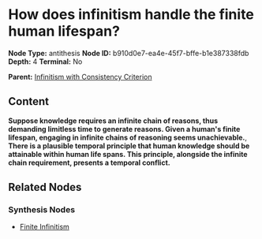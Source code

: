 # How does infinitism handle the finite human lifespan?

**Node Type:** antithesis
**Node ID:** b910d0e7-ea4e-45f7-bffe-b1e387338fdb
**Depth:** 4
**Terminal:** No

**Parent:** [Infinitism with Consistency Criterion](infinitism-with-consistency-criterion-synthesis-00f07197-f3e6-4f63-ae81-c7eba4853020.md)

## Content

**Suppose knowledge requires an infinite chain of reasons, thus demanding limitless time to generate reasons. Given a human's finite lifespan, engaging in infinite chains of reasoning seems unachievable.**, **There is a plausible temporal principle that human knowledge should be attainable within human life spans. This principle, alongside the infinite chain requirement, presents a temporal conflict.**

## Related Nodes

### Synthesis Nodes

- [Finite Infinitism](finite-infinitism-synthesis-304e1e2c-0f13-4c7e-89ba-0c4395b4747d.md)

